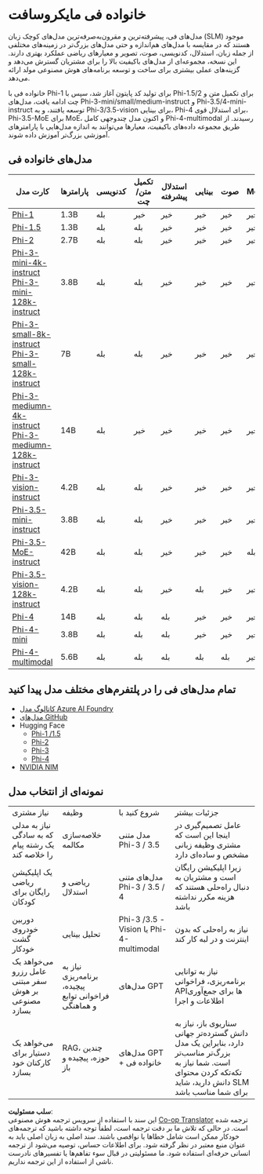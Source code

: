 <!--
CO_OP_TRANSLATOR_METADATA:
{
  "original_hash": "a6e6faf50304b2d99bb88ed879e07a9d",
  "translation_date": "2025-03-27T06:01:38+00:00",
  "source_file": "md\\01.Introduction\\01\\01.PhiFamily.md",
  "language_code": "fa"
}
-->
# خانواده فی مایکروسافت

مدل‌های فی، پیشرفته‌ترین و مقرون‌به‌صرفه‌ترین مدل‌های کوچک زبان (SLM) موجود هستند که در مقایسه با مدل‌های هم‌اندازه و حتی مدل‌های بزرگ‌تر در زمینه‌های مختلفی از جمله زبان، استدلال، کدنویسی، صوت، تصویر و معیارهای ریاضی عملکرد بهتری دارند. این نسخه، مجموعه‌ای از مدل‌های باکیفیت بالا را برای مشتریان گسترش می‌دهد و گزینه‌های عملی بیشتری برای ساخت و توسعه برنامه‌های هوش مصنوعی مولد ارائه می‌دهد.

خانواده فی با Phi-1 برای تولید کد پایتون آغاز شد، سپس با Phi-1.5/2 برای تکمیل متن و چت ادامه یافت، مدل‌های Phi-3-mini/small/medium-instruct و Phi-3.5/4-mini-instruct توسعه یافتند، و به Phi-3/3.5-vision برای بینایی، Phi-4 برای استدلال قوی، Phi-3.5-MoE برای MoE، و اکنون مدل چندوجهی کامل Phi-4-multimodal رسیدند. از طریق مجموعه داده‌های باکیفیت، معیارها می‌توانند به اندازه مدل‌هایی با پارامترهای آموزشی بزرگ‌تر آموزش داده شوند.

## مدل‌های خانواده فی

<div style="font-size:8px">

| کارت مدل |پارامترها|کدنویسی|تکمیل متن/چت|استدلال پیشرفته| بینایی | صوت | MoE |
| - | -  | - | - |- |- |- |- |
|[Phi-1](https://huggingface.co/microsoft/phi-1)|1.3B| بله| خیر | خیر |خیر |خیر |خیر |
|[Phi-1.5](https://huggingface.co/microsoft/phi-1_5)|1.3B| بله|بله| خیر |خیر |خیر |خیر |
|[Phi-2](https://huggingface.co/microsoft/phi-1_5)|2.7B| بله|بله| خیر |خیر |خیر |خیر |
|[Phi-3-mini-4k-instruct](https://huggingface.co/microsoft/Phi-3-mini-4k-instruct)<br/>[Phi-3-mini-128k-instruct](https://huggingface.co/microsoft/Phi-3-mini-128k-instruct)|3.8B| بله|بله| خیر |خیر |خیر |خیر |
|[Phi-3-small-8k-instruct](https://huggingface.co/microsoft/Phi-3-small-8k-instruct)<br/>[Phi-3-small-128k-instruct](https://huggingface.co/microsoft/Phi-3-small-128k-instruct)<br/>|7B| بله|بله| خیر |خیر |خیر |خیر |
|[Phi-3-mediumn-4k-instruct](https://huggingface.co/microsoft/Phi-3-medium-4k-instruct)<br>[Phi-3-mediumn-128k-instruct](https://huggingface.co/microsoft/Phi-3-medium-128k-instruct)|14B|بله|خیر| خیر |خیر |خیر |خیر |
|[Phi-3-vision-instruct](https://huggingface.co/microsoft/Phi-3-vision-128k-instruct)|4.2B|بله|بله|خیر |خیر |خیر |خیر |
|[Phi-3.5-mini-instruct](https://huggingface.co/microsoft/Phi-3.5-mini-instruct)|3.8B|بله|بله| خیر |خیر |خیر |خیر |
|[Phi-3.5-MoE-instruct](https://huggingface.co/microsoft/Phi-3.5-MoE-instruct)|42B|بله|بله| خیر |خیر |خیر |بله |
|[Phi-3.5-vision-128k-instruct](https://huggingface.co/microsoft/Phi-3.5-vision-instruct)|4.2B|بله|بله| خیر |بله |خیر |خیر |
|[Phi-4](https://huggingface.co/microsoft/phi-4)|14B|بله|بله| بله |خیر |خیر |خیر |
|[Phi-4-mini](../../../../../md/01.Introduction/01)|3.8B|بله|بله| بله |خیر |خیر |خیر |
|[Phi-4-multimodal](../../../../../md/01.Introduction/01)|5.6B|بله|بله| بله |بله |بله |خیر |

</div>

## **تمام مدل‌های فی را در پلتفرم‌های مختلف مدل پیدا کنید**

- [کاتالوگ مدل Azure AI Foundry](https://ai.azure.com/explore/models?selectedCollection=phi)
- [مدل‌های GitHub](https://github.com/marketplace?query=Phi&type=models)
- Hugging Face
  - [Phi-1 /1.5](https://huggingface.co/collections/microsoft/phi-1-6626e29134744e94e222d572)
  - [Phi-2](https://huggingface.co/microsoft/phi-2)
  - [Phi-3](https://huggingface.co/collections/microsoft/phi-3-6626e15e9585a200d2d761e3)
  - [Phi-4](https://huggingface.co/collections/microsoft/phi-4-677e9380e514feb5577a40e4) 
- [NVIDIA NIM](https://build.nvidia.com/search?q=Phi)

## نمونه‌ای از انتخاب مدل

| | | | |
|-|-|-|-|
|نیاز مشتری|وظیفه|شروع کنید با|جزئیات بیشتر|
|نیاز به مدلی که به سادگی یک رشته پیام را خلاصه کند|خلاصه‌سازی مکالمه|مدل متنی Phi-3 / 3.5|عامل تصمیم‌گیری در اینجا این است که مشتری وظیفه زبانی مشخص و ساده‌ای دارد|
|یک اپلیکیشن ریاضی رایگان برای کودکان|ریاضی و استدلال|مدل‌های متنی Phi-3 / 3.5 / 4|زیرا اپلیکیشن رایگان است و مشتریان به دنبال راه‌حلی هستند که هزینه مکرر نداشته باشد|
|دوربین خودروی گشت خودکار|تحلیل بینایی|Phi-3 /3.5 -Vision یا Phi-4-multimodal|نیاز به راه‌حلی که بدون اینترنت و در لبه کار کند|
|می‌خواهد یک عامل رزرو سفر مبتنی بر هوش مصنوعی بسازد|نیاز به برنامه‌ریزی پیچیده، فراخوانی توابع و هماهنگی|مدل‌های GPT|نیاز به توانایی برنامه‌ریزی، فراخوانی APIها برای جمع‌آوری اطلاعات و اجرا|
|می‌خواهد یک دستیار برای کارکنان خود بسازد|RAG، چندین حوزه، پیچیده و باز|مدل‌های GPT + خانواده فی|سناریوی باز، نیاز به دانش گسترده‌تر جهانی دارد، بنابراین یک مدل بزرگ‌تر مناسب‌تر است. شما نیاز به تکه‌تکه کردن محتوای دانش دارید، شاید SLM برای شما مناسب باشد|

**سلب مسئولیت**:  
این سند با استفاده از سرویس ترجمه هوش مصنوعی [Co-op Translator](https://github.com/Azure/co-op-translator) ترجمه شده است. در حالی که تلاش ما بر دقت ترجمه است، لطفاً توجه داشته باشید که ترجمه‌های خودکار ممکن است شامل خطاها یا نواقصی باشند. سند اصلی به زبان اصلی باید به عنوان منبع معتبر در نظر گرفته شود. برای اطلاعات حساس، توصیه می‌شود از ترجمه انسانی حرفه‌ای استفاده شود. ما مسئولیتی در قبال سوء تفاهم‌ها یا تفسیرهای نادرست ناشی از استفاده از این ترجمه نداریم.